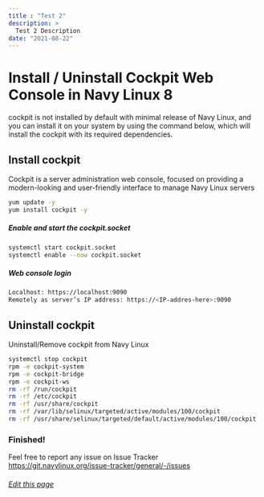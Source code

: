```yaml
---
title : "Test 2"
description: >
  Test 2 Description
date: "2021-08-22"
---
```


# Install / Uninstall Cockpit Web Console in Navy Linux 8

cockpit is not installed by default with minimal release of Navy Linux, and you can install it on your system by using the command below, which will install the cockpit with its required dependencies.

## Install cockpit
Cockpit is a server administration web console, focused on providing a modern-looking and user-friendly interface to manage Navy Linux servers

```bash
yum update -y
yum install cockpit -y
```
##### Enable and start the cockpit.socket

```bash
systemctl start cockpit.socket
systemctl enable --now cockpit.socket
```

##### Web console login

```bash
Localhost: https://localhost:9090
Remotely as server’s IP address: https://<IP-addres-here>:9090
```

## Uninstall cockpit

Uninstall/Remove cockpit from Navy Linux

```bash
systemctl stop cockpit
rpm -e cockpit-system
rpm -e cockpit-bridge
rpm -e cockpit-ws
rm -rf /run/cockpit
rm -rf /etc/cockpit
rm -rf /usr/share/cockpit
rm -rf /var/lib/selinux/targeted/active/modules/100/cockpit
rm -rf /usr/share/selinux/targeted/default/active/modules/100/cockpit
```
### Finished!
Feel free to report any issue on Issue Tracker https://git.navylinux.org/issue-tracker/general/-/issues



###### [Edit this page](https://git.navylinux.org/website/navylinux-org/-/blob/main/content/wiki/cockpit.md)
